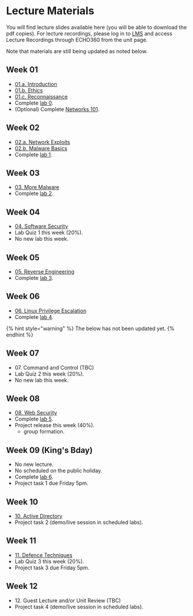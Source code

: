 # Lecture Materials

You will find lecture slides available here (you will be able to download the pdf copies). For lecture recordings, please log in to [LMS](https://lms.uwa.edu.au/) and access Lecture Recordings through ECHO360 from the unit page.

Note that materials are still being updated as noted below.

## Week 01

* [01.a. Introduction](https://github.com/uwacyber/cits3006/raw/2023S2/cits3006-lectures/00.Introduction.pdf)
* [01.b. Ethics](https://github.com/uwacyber/cits3006/raw/2023S2/cits3006-lectures/01.Ethics.pdf)
* [01.c. Reconnaissance](https://github.com/uwacyber/cits3006/raw/2023S2/cits3006-lectures/02.Reconnaissance\_vertical.pdf)
* Complete [lab 0](lab-0-setup-and-linux.md).
* (Optional) Complete [Networks 101](network-101.md).


## Week 02

* [02.a. Network Exploits](https://github.com/uwacyber/cits3006/raw/2023S2/cits3006-lectures/03.Network\_Exploits\_vertical.pdf)
* [02.b. Malware Basics](https://github.com/uwacyber/cits3006/raw/2023S2/cits3006-lectures/04.Malware\_Basics\_vertical.pdf)
* Complete [lab 1](lab-1-network-security.md).

## Week 03

* [03. More Malware](https://github.com/uwacyber/cits3006/raw/2023S2/cits3006-lectures/05.More\_malware\_vertical.pdf)
* Complete [lab 2](lab-2-malware.md).


## Week 04

* [04. Software Security](https://github.com/uwacyber/cits3006/raw/2023S2/cits3006-lectures/06.Software\_security\_vertical.pdf)
* Lab Quiz 1 this week (20%).
* No new lab this week.


## Week 05

* [05. Reverse Engineering](https://github.com/uwacyber/cits3006/raw/2023S2/cits3006-lectures/07.Reverse\_engineering\_vertical.pdf)
* Complete [lab 3](lab-3-reverse-engineering.md).


## Week 06

* [06. Linux Privilege Escalation](https://github.com/uwacyber/cits3006/raw/2023S2/cits3006-lectures/08.Local\_Privilege\_Escalation\_Linux.pdf)
* Complete [lab 4](lab-4-privilege-escalation.md).


{% hint style="warning" %}
The below has not been updated yet.
{% endhint %}


## Week 07

* 07\. Command and Control (TBC)
* Lab Quiz 2 this week (20%).
* No new lab this week.


## Week 08

* [08. Web Security](https://github.com/uwacyber/cits3006/raw/2023S2/cits3006-lectures/09.Web\_Security.pdf)
* Complete [lab 5](lab-5-web-security.md).
* Project release this week (40%).
  * group formation.


## Week 09 (King's Bday)

* No new lecture.
* No scheduled on the public holiday.
* Complete [lab 6](lab-6-active-directory.md).
* Project task 1 due Friday 5pm.


## Week 10

* [10. Active Directory](https://github.com/uwacyber/cits3006/raw/2023S2/cits3006-lectures/0C.Active\_Directory.pdf)
* Project task 2 (demo/live session in scheduled labs).


## Week 11

* [11. Defence Techniques](https://github.com/uwacyber/cits3006/raw/2023S2/cits3006-lectures/0B.Defence\_Techniques.pdf)
* Lab Quiz 3 this week (20%).
* Project task 3 due Friday 5pm.


## Week 12

* 12\. Guest Lecture and/or Unit Review (TBC)
* Project task 4 (demo/live session in scheduled labs).
